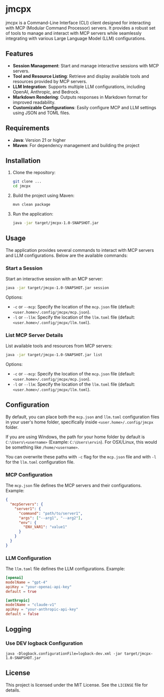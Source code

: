 # jmcpx

jmcpx is a Command-Line Interface (CLI) client designed for interacting with MCP (Modular Command Processor) servers. It provides a robust set of tools to manage and interact with MCP servers while seamlessly integrating with various Large Language Model (LLM) configurations.

## Features

- **Session Management**: Start and manage interactive sessions with MCP servers.
- **Tool and Resource Listing**: Retrieve and display available tools and resources provided by MCP servers.
- **LLM Integration**: Supports multiple LLM configurations, including OpenAI, Anthropic, and Bedrock.
- **Markdown Rendering**: Outputs responses in Markdown format for improved readability.
- **Customizable Configurations**: Easily configure MCP and LLM settings using JSON and TOML files.

## Requirements

- **Java**: Version 21 or higher
- **Maven**: For dependency management and building the project

## Installation

1. Clone the repository:
   ```sh
   git clone ...
   cd jmcpx

2. Build the project using Maven:
   ```sh
   mvn clean package
   ```

3. Run the application:
   ```sh
   java -jar target/jmcpx-1.0-SNAPSHOT.jar
   ```

## Usage

The application provides several commands to interact with MCP servers and LLM configurations. Below are the available commands:

### Start a Session

Start an interactive session with an MCP server:

```sh
java -jar target/jmcpx-1.0-SNAPSHOT.jar session
```
Options:

- `-c` or `--mcp`: Specify the location of the `mcp.json` file (default: `<user.home>/.config/jmcpx/mcp.json`).
- `-l` or `--llm`: Specify the location of the `llm.toml` file (default: `<user.home>/.config/jmcpx/llm.toml`).

### List MCP Server Details

List available tools and resources from MCP servers:
```sh
java -jar target/jmcpx-1.0-SNAPSHOT.jar list
```
Options:
- `-c` or `--mcp`: Specify the location of the `mcp.json` file (default: `<user.home>/.config/jmcpx/mcp.json`).
- `-l` or `--llm`: Specify the location of the `llm.toml` file (default: `<user.home>/.config/jmcpx/llm.toml`).

## Configuration

By default, you can place both the `mcp.json` and `llm.toml` configuration files in your user's home folder, 
specifically inside `<user.home>/.config/jmcpx` folder.

If you are using Windows, the path for your home folder by default is `C:\Users\<username>` (Example: `C:\Users\ervin`).
For OSX/Linux, this would be something like `/home/<username>`.

You can overwrite these paths with `-c` flag for the `mcp.json` file and with `-l` for the `llm.toml` configuration file.

### MCP Configuration

The `mcp.json` file defines the MCP servers and their configurations. Example:
```json
{
  "mcpServers": {
    "server1": {
      "command": "path/to/server1",
      "args": ["--arg1", "--arg2"],
      "env": {
        "ENV_VAR1": "value1"
      }
    }
  }
}
```

### LLM Configuration
The `llm.toml` file defines the LLM configurations. Example:
```toml
[openai]
modelName = "gpt-4"
apiKey = "your-openai-api-key"
default = true

[anthropic]
modelName = "claude-v1"
apiKey = "your-anthropic-api-key"
default = false
```

## Logging

### Use DEV logback Configuration

```
java -Dlogback.configurationFile=logback-dev.xml -jar target/jmcpx-1.0-SNAPSHOT.jar
```

## License

This project is licensed under the MIT License. See the `LICENSE` file for details.
